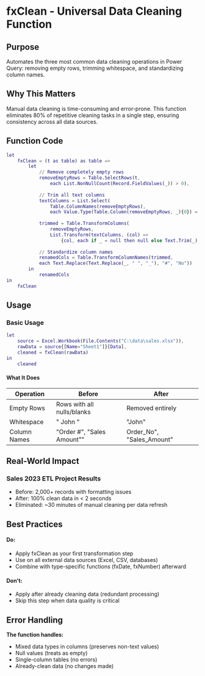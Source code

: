 # fxClean - Universal Data Cleaning Function

## Purpose
Automates the three most common data cleaning operations in Power Query: removing empty rows, trimming whitespace, and standardizing column names.

## Why This Matters
Manual data cleaning is time-consuming and error-prone. This function eliminates 80% of repetitive cleaning tasks in a single step, ensuring consistency across all data sources.

## Function Code
```m
let
    fxClean = (t as table) as table =>
        let
            // Remove completely empty rows
            removeEmptyRows = Table.SelectRows(t,
                each List.NonNullCount(Record.FieldValues(_)) > 0),
            
            // Trim all text columns
            textColumns = List.Select(
                Table.ColumnNames(removeEmptyRows),
                each Value.Type(Table.Column(removeEmptyRows, _){0}) = type text),
            
            trimmed = Table.TransformColumns(
                removeEmptyRows,
                List.Transform(textColumns, (col) => 
                    {col, each if _ = null then null else Text.Trim(_), type nullable text})),
            
            // Standardize column names
            renamedCols = Table.TransformColumnNames(trimmed, 
            each Text.Replace(Text.Replace(_, " ", "_"), "#", "No"))
        in
            renamedCols
in
    fxClean
```

## Usage
### Basic Usage

```m
let
    source = Excel.Workbook(File.Contents("C:\data\sales.xlsx")),
    rawData = source{[Name="Sheet1"]}[Data],
    cleaned = fxClean(rawData)
in
    cleaned
```

#### What It Does

| Operation | Before | After |
|-----------|--------|-------|
| Empty Rows | Rows with all nulls/blanks | Removed entirely
| Whitespace | "  John  " | "John" |
| Column Names | "Order #", "Sales Amount"" | Order_No", "Sales_Amount" | 

## Real-World Impact
### Sales 2023 ETL Project Results
- Before: 2,000+ records with formatting issues
- After: 100% clean data in < 2 seconds
- Eliminated: ~30 minutes of manual cleaning per data refresh

## Best Practices
#### Do:
- Apply fxClean as your first transformation step
- Use on all external data sources (Excel, CSV, databases)
- Combine with type-specific functions (fxDate, fxNumber) afterward
#### Don't:
- Apply after already cleaning data (redundant processing)
- Skip this step when data quality is critical

## Error Handling
**The function handles:**
- Mixed data types in columns (preserves non-text values)
- Null values (treats as empty)
- Single-column tables (no errors)
- Already-clean data (no changes made)
